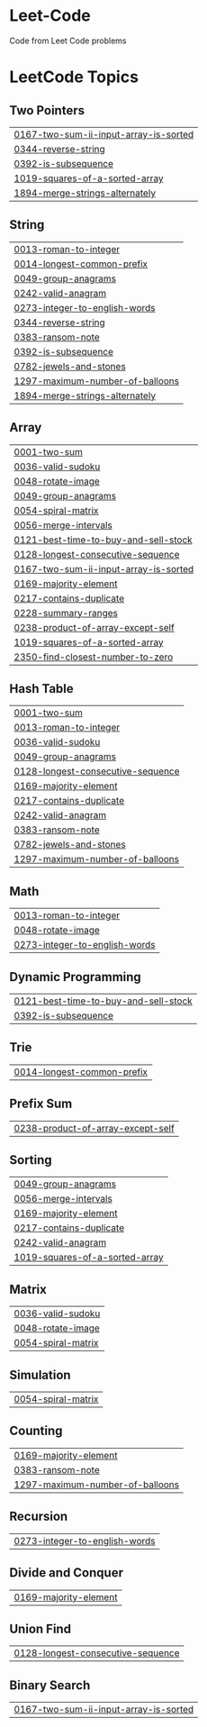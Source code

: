 # Leet-Code
Code from Leet Code problems

<!---LeetCode Topics Start-->
# LeetCode Topics
## Two Pointers
|  |
| ------- |
| [0167-two-sum-ii-input-array-is-sorted](https://github.com/Patrickzhu43/Leet-Code/tree/master/0167-two-sum-ii-input-array-is-sorted) |
| [0344-reverse-string](https://github.com/Patrickzhu43/Leet-Code/tree/master/0344-reverse-string) |
| [0392-is-subsequence](https://github.com/Patrickzhu43/Leet-Code/tree/master/0392-is-subsequence) |
| [1019-squares-of-a-sorted-array](https://github.com/Patrickzhu43/Leet-Code/tree/master/1019-squares-of-a-sorted-array) |
| [1894-merge-strings-alternately](https://github.com/Patrickzhu43/Leet-Code/tree/master/1894-merge-strings-alternately) |
## String
|  |
| ------- |
| [0013-roman-to-integer](https://github.com/Patrickzhu43/Leet-Code/tree/master/0013-roman-to-integer) |
| [0014-longest-common-prefix](https://github.com/Patrickzhu43/Leet-Code/tree/master/0014-longest-common-prefix) |
| [0049-group-anagrams](https://github.com/Patrickzhu43/Leet-Code/tree/master/0049-group-anagrams) |
| [0242-valid-anagram](https://github.com/Patrickzhu43/Leet-Code/tree/master/0242-valid-anagram) |
| [0273-integer-to-english-words](https://github.com/Patrickzhu43/Leet-Code/tree/master/0273-integer-to-english-words) |
| [0344-reverse-string](https://github.com/Patrickzhu43/Leet-Code/tree/master/0344-reverse-string) |
| [0383-ransom-note](https://github.com/Patrickzhu43/Leet-Code/tree/master/0383-ransom-note) |
| [0392-is-subsequence](https://github.com/Patrickzhu43/Leet-Code/tree/master/0392-is-subsequence) |
| [0782-jewels-and-stones](https://github.com/Patrickzhu43/Leet-Code/tree/master/0782-jewels-and-stones) |
| [1297-maximum-number-of-balloons](https://github.com/Patrickzhu43/Leet-Code/tree/master/1297-maximum-number-of-balloons) |
| [1894-merge-strings-alternately](https://github.com/Patrickzhu43/Leet-Code/tree/master/1894-merge-strings-alternately) |
## Array
|  |
| ------- |
| [0001-two-sum](https://github.com/Patrickzhu43/Leet-Code/tree/master/0001-two-sum) |
| [0036-valid-sudoku](https://github.com/Patrickzhu43/Leet-Code/tree/master/0036-valid-sudoku) |
| [0048-rotate-image](https://github.com/Patrickzhu43/Leet-Code/tree/master/0048-rotate-image) |
| [0049-group-anagrams](https://github.com/Patrickzhu43/Leet-Code/tree/master/0049-group-anagrams) |
| [0054-spiral-matrix](https://github.com/Patrickzhu43/Leet-Code/tree/master/0054-spiral-matrix) |
| [0056-merge-intervals](https://github.com/Patrickzhu43/Leet-Code/tree/master/0056-merge-intervals) |
| [0121-best-time-to-buy-and-sell-stock](https://github.com/Patrickzhu43/Leet-Code/tree/master/0121-best-time-to-buy-and-sell-stock) |
| [0128-longest-consecutive-sequence](https://github.com/Patrickzhu43/Leet-Code/tree/master/0128-longest-consecutive-sequence) |
| [0167-two-sum-ii-input-array-is-sorted](https://github.com/Patrickzhu43/Leet-Code/tree/master/0167-two-sum-ii-input-array-is-sorted) |
| [0169-majority-element](https://github.com/Patrickzhu43/Leet-Code/tree/master/0169-majority-element) |
| [0217-contains-duplicate](https://github.com/Patrickzhu43/Leet-Code/tree/master/0217-contains-duplicate) |
| [0228-summary-ranges](https://github.com/Patrickzhu43/Leet-Code/tree/master/0228-summary-ranges) |
| [0238-product-of-array-except-self](https://github.com/Patrickzhu43/Leet-Code/tree/master/0238-product-of-array-except-self) |
| [1019-squares-of-a-sorted-array](https://github.com/Patrickzhu43/Leet-Code/tree/master/1019-squares-of-a-sorted-array) |
| [2350-find-closest-number-to-zero](https://github.com/Patrickzhu43/Leet-Code/tree/master/2350-find-closest-number-to-zero) |
## Hash Table
|  |
| ------- |
| [0001-two-sum](https://github.com/Patrickzhu43/Leet-Code/tree/master/0001-two-sum) |
| [0013-roman-to-integer](https://github.com/Patrickzhu43/Leet-Code/tree/master/0013-roman-to-integer) |
| [0036-valid-sudoku](https://github.com/Patrickzhu43/Leet-Code/tree/master/0036-valid-sudoku) |
| [0049-group-anagrams](https://github.com/Patrickzhu43/Leet-Code/tree/master/0049-group-anagrams) |
| [0128-longest-consecutive-sequence](https://github.com/Patrickzhu43/Leet-Code/tree/master/0128-longest-consecutive-sequence) |
| [0169-majority-element](https://github.com/Patrickzhu43/Leet-Code/tree/master/0169-majority-element) |
| [0217-contains-duplicate](https://github.com/Patrickzhu43/Leet-Code/tree/master/0217-contains-duplicate) |
| [0242-valid-anagram](https://github.com/Patrickzhu43/Leet-Code/tree/master/0242-valid-anagram) |
| [0383-ransom-note](https://github.com/Patrickzhu43/Leet-Code/tree/master/0383-ransom-note) |
| [0782-jewels-and-stones](https://github.com/Patrickzhu43/Leet-Code/tree/master/0782-jewels-and-stones) |
| [1297-maximum-number-of-balloons](https://github.com/Patrickzhu43/Leet-Code/tree/master/1297-maximum-number-of-balloons) |
## Math
|  |
| ------- |
| [0013-roman-to-integer](https://github.com/Patrickzhu43/Leet-Code/tree/master/0013-roman-to-integer) |
| [0048-rotate-image](https://github.com/Patrickzhu43/Leet-Code/tree/master/0048-rotate-image) |
| [0273-integer-to-english-words](https://github.com/Patrickzhu43/Leet-Code/tree/master/0273-integer-to-english-words) |
## Dynamic Programming
|  |
| ------- |
| [0121-best-time-to-buy-and-sell-stock](https://github.com/Patrickzhu43/Leet-Code/tree/master/0121-best-time-to-buy-and-sell-stock) |
| [0392-is-subsequence](https://github.com/Patrickzhu43/Leet-Code/tree/master/0392-is-subsequence) |
## Trie
|  |
| ------- |
| [0014-longest-common-prefix](https://github.com/Patrickzhu43/Leet-Code/tree/master/0014-longest-common-prefix) |
## Prefix Sum
|  |
| ------- |
| [0238-product-of-array-except-self](https://github.com/Patrickzhu43/Leet-Code/tree/master/0238-product-of-array-except-self) |
## Sorting
|  |
| ------- |
| [0049-group-anagrams](https://github.com/Patrickzhu43/Leet-Code/tree/master/0049-group-anagrams) |
| [0056-merge-intervals](https://github.com/Patrickzhu43/Leet-Code/tree/master/0056-merge-intervals) |
| [0169-majority-element](https://github.com/Patrickzhu43/Leet-Code/tree/master/0169-majority-element) |
| [0217-contains-duplicate](https://github.com/Patrickzhu43/Leet-Code/tree/master/0217-contains-duplicate) |
| [0242-valid-anagram](https://github.com/Patrickzhu43/Leet-Code/tree/master/0242-valid-anagram) |
| [1019-squares-of-a-sorted-array](https://github.com/Patrickzhu43/Leet-Code/tree/master/1019-squares-of-a-sorted-array) |
## Matrix
|  |
| ------- |
| [0036-valid-sudoku](https://github.com/Patrickzhu43/Leet-Code/tree/master/0036-valid-sudoku) |
| [0048-rotate-image](https://github.com/Patrickzhu43/Leet-Code/tree/master/0048-rotate-image) |
| [0054-spiral-matrix](https://github.com/Patrickzhu43/Leet-Code/tree/master/0054-spiral-matrix) |
## Simulation
|  |
| ------- |
| [0054-spiral-matrix](https://github.com/Patrickzhu43/Leet-Code/tree/master/0054-spiral-matrix) |
## Counting
|  |
| ------- |
| [0169-majority-element](https://github.com/Patrickzhu43/Leet-Code/tree/master/0169-majority-element) |
| [0383-ransom-note](https://github.com/Patrickzhu43/Leet-Code/tree/master/0383-ransom-note) |
| [1297-maximum-number-of-balloons](https://github.com/Patrickzhu43/Leet-Code/tree/master/1297-maximum-number-of-balloons) |
## Recursion
|  |
| ------- |
| [0273-integer-to-english-words](https://github.com/Patrickzhu43/Leet-Code/tree/master/0273-integer-to-english-words) |
## Divide and Conquer
|  |
| ------- |
| [0169-majority-element](https://github.com/Patrickzhu43/Leet-Code/tree/master/0169-majority-element) |
## Union Find
|  |
| ------- |
| [0128-longest-consecutive-sequence](https://github.com/Patrickzhu43/Leet-Code/tree/master/0128-longest-consecutive-sequence) |
## Binary Search
|  |
| ------- |
| [0167-two-sum-ii-input-array-is-sorted](https://github.com/Patrickzhu43/Leet-Code/tree/master/0167-two-sum-ii-input-array-is-sorted) |
<!---LeetCode Topics End-->